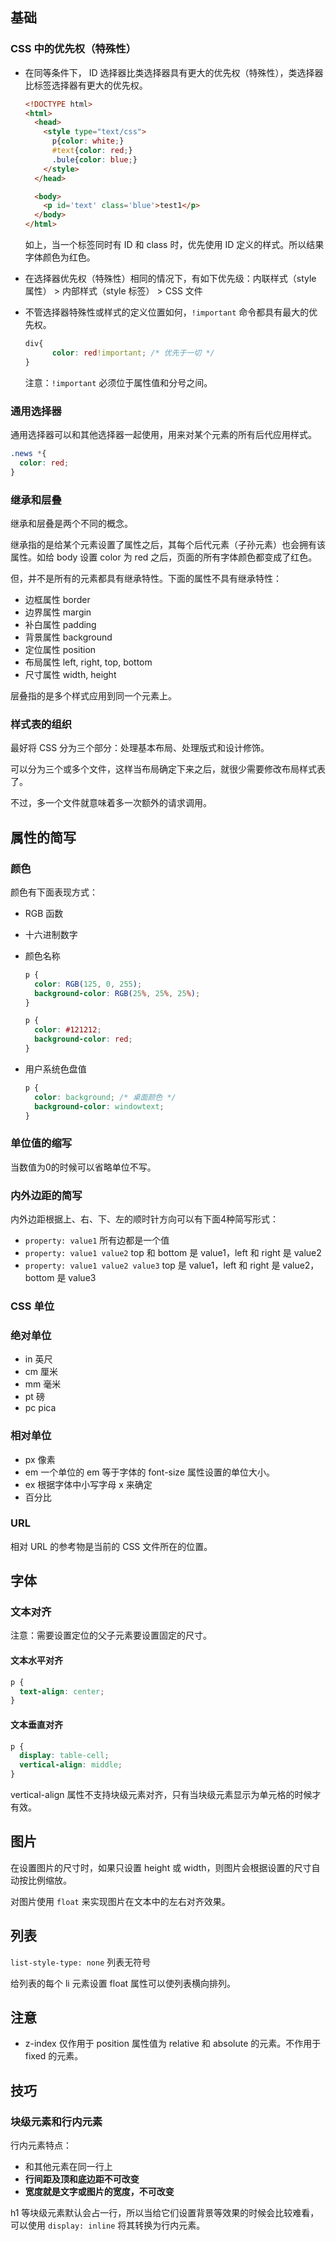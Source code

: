 ## 基础

### CSS 中的优先权（特殊性）

* 在同等条件下， ID 选择器比类选择器具有更大的优先权（特殊性），类选择器比标签选择器有更大的优先权。

  ```html
  <!DOCTYPE html>
  <html>
    <head>
      <style type="text/css">
        p{color: white;}
        #text{color: red;}
        .bule{color: blue;}
      </style>
    </head>

    <body>
      <p id='text' class='blue'>test1</p>
    </body>
  </html>
  ```

  如上，当一个标签同时有 ID  和 class 时，优先使用 ID 定义的样式。所以结果字体颜色为红色。


* 在选择器优先权（特殊性）相同的情况下，有如下优先级：内联样式（style 属性） > 内部样式（style 标签） > CSS 文件

* 不管选择器特殊性或样式的定义位置如何，`!important` 命令都具有最大的优先权。

  ```css
  div{
    	color: red!important; /* 优先于一切 */
  }
  ```

  注意：`!important` 必须位于属性值和分号之间。

### 通用选择器

通用选择器可以和其他选择器一起使用，用来对某个元素的所有后代应用样式。

```css
.news *{
  color: red;
}
```

### 继承和层叠

继承和层叠是两个不同的概念。

继承指的是给某个元素设置了属性之后，其每个后代元素（子孙元素）也会拥有该属性。如给 body 设置 color 为 red 之后，页面的所有字体颜色都变成了红色。

但，并不是所有的元素都具有继承特性。下面的属性不具有继承特性：

* 边框属性 border
* 边界属性 margin
* 补白属性 padding
* 背景属性 background
* 定位属性 position
* 布局属性 left, right, top, bottom
* 尺寸属性 width, height

层叠指的是多个样式应用到同一个元素上。

### 样式表的组织

最好将 CSS 分为三个部分：处理基本布局、处理版式和设计修饰。

可以分为三个或多个文件，这样当布局确定下来之后，就很少需要修改布局样式表了。

不过，多一个文件就意味着多一次额外的请求调用。

## 属性的简写

### 颜色

颜色有下面表现方式：

* RGB 函数


* 十六进制数字

* 颜色名称

  ```css
  p {
    color: RGB(125, 0, 255);
    background-color: RGB(25%, 25%, 25%);
  }

  p {
    color: #121212;
    background-color: red;
  }
  ```

* 用户系统色盘值

  ```css
  p {
    color: background; /* 桌面颜色 */
    background-color: windowtext;
  }
  ```


### 单位值的缩写

当数值为0的时候可以省略单位不写。

### 内外边距的简写

内外边距根据上、右、下、左的顺时针方向可以有下面4种简写形式：

* `property: value1` 所有边都是一个值
* `property: value1 value2` top 和 bottom 是 value1，left 和 right 是 value2
* `property: value1 value2 value3` top 是 value1，left 和 right 是 value2，bottom 是 value3

### CSS 单位

### 绝对单位

* in 英尺
* cm 厘米
* mm 毫米
* pt 磅
* pc pica

### 相对单位

* px 像素
* em 一个单位的 em 等于字体的 font-size 属性设置的单位大小。
* ex 根据字体中小写字母 x 来确定
* 百分比

### URL

相对 URL 的参考物是当前的 CSS 文件所在的位置。

## 字体

### 文本对齐

注意：需要设置定位的父子元素要设置固定的尺寸。

#### 文本水平对齐

```css
p {
  text-align: center;
}
```

#### 文本垂直对齐

```css
p {
  display: table-cell;
  vertical-align: middle;
}
```

vertical-align 属性不支持块级元素对齐，只有当块级元素显示为单元格的时候才有效。

##  图片

在设置图片的尺寸时，如果只设置 height 或 width，则图片会根据设置的尺寸自动按比例缩放。

对图片使用 `float` 来实现图片在文本中的左右对齐效果。

## 列表

`list-style-type: none` 列表无符号

给列表的每个 li 元素设置 float 属性可以使列表横向排列。


## 注意

* z-index 仅作用于 position 属性值为 relative 和 absolute 的元素。不作用于 fixed 的元素。


## 技巧

### 块级元素和行内元素

行内元素特点：

* 和其他元素在同一行上
* **行间距及顶和底边距不可改变**
* **宽度就是文字或图片的宽度，不可改变**

h1 等块级元素默认会占一行，所以当给它们设置背景等效果的时候会比较难看，可以使用 `display: inline` 将其转换为行内元素。


